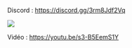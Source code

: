 Discord : https://discord.gg/3rm8Jdf2Vq

<img src="https://i.imgur.com/hJdfzJ0.png">

Vidéo : https://youtu.be/s3-B5EemS1Y
